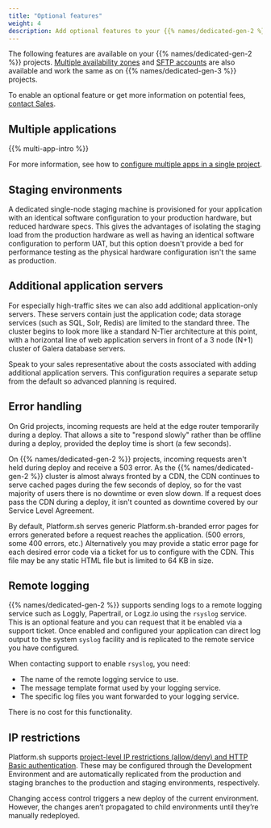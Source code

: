 ```yaml
---
title: "Optional features"
weight: 4
description: Add optional features to your {{% names/dedicated-gen-2 %}} project.
---
```


The following features are available on your {{% names/dedicated-gen-2 %}} projects.
[Multiple availability zones](../../dedicated-gen-3/options.md#multiple-availability-zones)
and [SFTP accounts](../../dedicated-gen-3/options.md#sftp-accounts) are also available
and work the same as on {{% names/dedicated-gen-3 %}} projects.

To enable an optional feature or get more information on potential fees,
[contact Sales](https://platform.sh/contact/).

## Multiple applications

{{% multi-app-intro %}}

For more information, see how to [configure multiple apps in a single project](../../create-apps/multi-app/_index.md).

## Staging environments

A dedicated single-node staging machine is provisioned for your application with an identical software configuration to your production hardware, but reduced hardware specs.
This gives the advantages of isolating the staging load from the production hardware as well as having an identical software configuration to perform UAT, but this option doesn't provide a bed for performance testing as the physical hardware configuration isn't the same as production.

## Additional application servers

For especially high-traffic sites we can also add additional application-only servers.
These servers contain just the application code; data storage services (such as SQL, Solr, Redis) are limited to the standard three.
The cluster begins to look more like a standard N-Tier architecture at this point, with a horizontal line of web application servers in front of a 3 node (N+1) cluster of Galera database servers.

Speak to your sales representative about the costs associated with adding additional application servers. 
This configuration requires a separate setup from the default so advanced planning is required.

## Error handling

On Grid projects, incoming requests are held at the edge router temporarily during a deploy.
That allows a site to "respond slowly" rather than be offline during a deploy, provided the deploy time is short (a few seconds).

On {{% names/dedicated-gen-2 %}} projects, incoming requests aren't held during deploy and receive a 503 error.
As the {{% names/dedicated-gen-2 %}} cluster is almost always fronted by a CDN,
the CDN continues to serve cached pages during the few seconds of deploy,
so for the vast majority of users there is no downtime or even slow down.
If a request does pass the CDN during a deploy, it isn't counted as downtime covered by our Service Level Agreement.

By default, Platform.sh serves generic Platform.sh-branded error pages for errors generated before a request reaches the application.
(500 errors, some 400 errors, etc.)  Alternatively you may provide a static error page for each desired error code via a ticket for us to configure with the CDN.
This file may be any static HTML file but is limited to 64 KB in size.

## Remote logging

{{% names/dedicated-gen-2 %}} supports sending logs to a remote logging service such as Loggly, Papertrail, or Logz.io using the `rsyslog` service.
This is an optional feature and you can request that it be enabled via a support ticket.
Once enabled and configured your application can direct log output to the system `syslog` facility
and is replicated to the remote service you have configured.

When contacting support to enable `rsyslog`, you need:

- The name of the remote logging service to use.
- The message template format used by your logging service.
- The specific log files you want forwarded to your logging service.

There is no cost for this functionality.

## IP restrictions

Platform.sh supports [project-level IP restrictions (allow/deny) and HTTP Basic authentication](../../environments/http-access-control.md). These may be configured through the Development Environment and are automatically replicated from the production and staging branches to the production and staging environments, respectively.

Changing access control triggers a new deploy of the current environment. 
However, the changes aren’t propagated to child environments until they’re manually redeployed.
